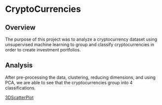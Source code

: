 # CryptoCurrencies

## Overview
The purpose of this project was to analyze a cryptocurrency dataset using unsupervised machine learning to group and classify cryptocurrencies
in order to create investment portfolios.

## Analysis
 After pre-processing the data, clustering, reducing dimensions, and using PCA, we are able to see that the cryptocurrencies group into 4 classifications.
 
 [3DScatterPlot](3DScatter.PNG)
